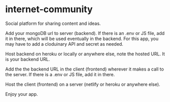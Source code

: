# internet-community
Social platform for sharing content and ideas.

Add your mongoDB url to server (backend). If there is an .env or JS file, add it in there, which will be used eventually in the backend. For this app, you may have to add a cloduinary API and secret as needed.

Host backend on heroku or locally or anywhere else, note the hosted URL. It is your backend URL.

Add the the backend URL in the client (frontend) wherever it makes a call to the server. If there is a .env or JS file, add it in there. 

Host the client (frontend) on a server (netlify or heroku or anywhere else).

Enjoy your app.
